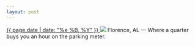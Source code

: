 ```yaml
---
layout: post
---
```


<p>
  <a href="/360">
    <time>{{ page.date | date: "%e %B, %Y" }}</time>
  </a>
  <a href="/360"><img src="{{ site.assets_url }}/360.jpg"/></a>
  <span>Florence, AL — Where a quarter buys you an hour on the parking meter.</span>
</p>
